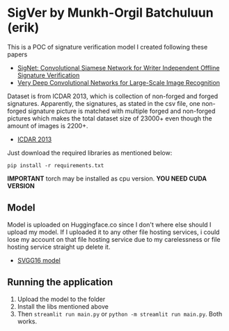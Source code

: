 # SigVer by Munkh-Orgil Batchuluun (erik)
This is a POC of signature verification model I created following these papers
- [SigNet: Convolutional Siamese Network for Writer Independent Offline Signature Verification](https://arxiv.org/abs/1707.02131)
- [Very Deep Convolutional Networks for Large-Scale Image Recognition](https://arxiv.org/abs/1409.1556)

Dataset is from ICDAR 2013, which is collection of non-forged and forged signatures. Apparently, the signatures, as stated in the csv file, one non-forged signature picture is matched with multiple forged and non-forged pictures which makes the total dataset size of 23000+ even though the amount of images is 2200+.
- [ICDAR 2013](https://paperswithcode.com/dataset/icdar-2013)

Just download the required libraries as mentioned below:
```
pip install -r requirements.txt
```
**IMPORTANT** torch may be installed as cpu version. **YOU NEED CUDA VERSION**

## Model
Model is uploaded on Huggingface.co since I don't where else should I upload my model. If I uploaded it to any other file hosting services, i could lose my account on that file hosting service due to my carelessness or file hosting service straight up delete it.

- [SVGG16 model](https://huggingface.co/erik1126/Enet)

## Running the application

1. Upload the model to the folder
2. Install the libs mentioned above
3. Then `streamlit run main.py` or `python -m streamlit run main.py`. Both works.
